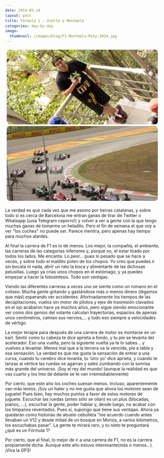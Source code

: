 ```yaml
---
date: 2014-05-24
layout: post
title: Fórmula 1 - Vuelta a Montmeló
categories: day-by-day
image:
  thumbnail: /images/blog/F1-Montmelo-Miky-2014.jpg
---
```


[![Montmeló - Miky - Miguel](/images/blog/F1-Montmelo-Miky-2014.jpg)](/images/blog/F1-Montmelo-Miky-2014.jpg)

La verdad es que cada vez que me asomo por tierras catalanas, y sobre todo si es cerca de Barcelona me entran ganas de tirar de Twitter o Whatsapp (¡usa Telegram ceporro!) y volver a ver a gente con la que tengo muchas ganas de tomarme un heladito. Pero el fin de semana el que voy a ver "los coches" no puede ser. Parece mentira, pero apenas hay tiempo para muchos alardes.

Al final la carrera de F1 es lo de menos. Los mejor, la compañía, el ambiente, las carreras de las categorías inferiores y, porqué no, el estar tirado por todos los lados. Me encanta. Lo peor... pues lo pesado que se hace a veces, y sobre todo el maldito polen de los chopos. Yo creo que puedes ir sin bocata ni nada, abrir un rato la boca y alimentarte de las dichosas pelusillas. Luego ya crías unos chopos en el estómago, y ya puedes empezar a hacer la fotosíntesis. Todo son ventajas.

Viendo las diferentes carreras a veces uno se siente como un romano en el coliseo. Mucha gente gritando y gastándose más o menos dinero (digamos que más) esperando ver accidentes. Afortnadamente los tiempos de las decapitaciones, vuelos sin motor de pilotos y ejes de trasmisión clavados en el ojo acabaron hace ya muchos años, pero sigue siendo emocionante ver como dos genios del volante calculan trayectorias, espacios de apenas unos centímetros, calman sus nervios,... y todo eso siempre a velocidades de vértigo.

La mejor terapia para después de una carrera de motor es montarse en un kart. Sentir como tu cabeza te dice aprieta a fondo, y tu pie se levanta del acelerador. Eso una vuelta, pero la siguiente vuelta ya te lo sabes... y vuelves a levantar. Menos mal que a la tercera va la vencida, pie a tabla y esa sensación. La verdad es que me gusta la sensación de entrar a una curva, cuando tu cerebro dice levanta, tu 'otro yo' dice aprieta, y cuando te lanzas al vértice las ruedas se agarran y sales zumbando con la sonrisa más grande del universo. ¡Soy el rey del mundo! (aunque la realidad es que vas cuarto y los tres de delante se te van irremediablemente)

Por cierto, que este año los coches suenan menos. Incluso, aparentemente van más lentos. ¡Soy un hater y no me gusta que ahora los motores sean de juguete! Pues bien, hay muchos puntos a favor de estos motores de juguete. Escuchar las ruedas (antes sólo se olían) es un plus (blocadas, pianos, ...), escuchar la gente, poder hablar y, desde luego,  no acabar con los tímpanos reventados. Pues sí, supongo que tiene sus ventajas. Ahora ya quedarán como historias de abuelo cebolleta "me acuerdo cuando antes llevaban un V12 y desde mitad de un bosque en Monza, a varios kilómetros, los escuchabas pasar". La gente te mirará raro, y tu nieto te preguntará ¿qué es un Fórmula 1?

Por cierto, que al final, lo mejor de ir a una carrera de F1, no es la carrera propiamente dicha. Aunque este año estuvo interesante(más o menos...). ¡Viva la GP3!
